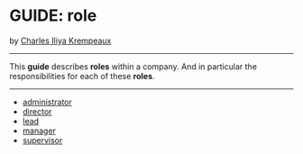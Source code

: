 # GUIDE: role

by [Charles Iliya Krempeaux](http://changelog.ca/)

---

This **guide** describes **roles** within a company.
And in particular the responsibilities for each of these **roles**.

---

* [administrator](role/administrator/README.md)
* [director](role/director/README.md)
* [lead](role/lead/README.md)
* [manager](role/manager/README.md)
* [supervisor](role/supervisor/README.md)

